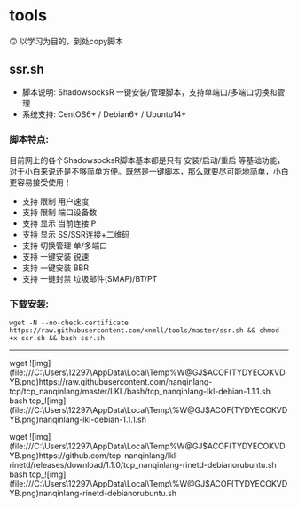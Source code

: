 # tools
🙃 以学习为目的，到处copy脚本

## ssr.sh

- 脚本说明: ShadowsocksR 一键安装/管理脚本，支持单端口/多端口切换和管理
- 系统支持: CentOS6+ / Debian6+ / Ubuntu14+

### 脚本特点:

目前网上的各个ShadowsocksR脚本基本都是只有 安装/启动/重启 等基础功能，对于小白来说还是不够简单方便。既然是一键脚本，那么就要尽可能地简单，小白更容易接受使用！

- 支持 限制 用户速度
- 支持 限制 端口设备数
- 支持 显示 当前连接IP
- 支持 显示 SS/SSR连接+二维码
- 支持 切换管理 单/多端口
- 支持 一键安装 锐速
- 支持 一键安装 BBR
- 支持 一键封禁 垃圾邮件(SMAP)/BT/PT

### 下载安装:

```
wget -N --no-check-certificate https://raw.githubusercontent.com/xnmll/tools/master/ssr.sh && chmod +x ssr.sh && bash ssr.sh
```



------

wget ![img](file:///C:\Users\12297\AppData\Local\Temp\%W@GJ$ACOF(TYDYECOKVDYB.png)https://raw.githubusercontent.com/nanqinlang-tcp/tcp_nanqinlang/master/LKL/bash/tcp_nanqinlang-lkl-debian-1.1.1.sh bash tcp_![img](file:///C:\Users\12297\AppData\Local\Temp\%W@GJ$ACOF(TYDYECOKVDYB.png)nanqinlang-lkl-debian-1.1.1.sh

wget ![img](file:///C:\Users\12297\AppData\Local\Temp\%W@GJ$ACOF(TYDYECOKVDYB.png)https://github.com/tcp-nanqinlang/lkl-rinetd/releases/download/1.1.0/tcp_nanqinlang-rinetd-debianorubuntu.sh
bash tcp_![img](file:///C:\Users\12297\AppData\Local\Temp\%W@GJ$ACOF(TYDYECOKVDYB.png)nanqinlang-rinetd-debianorubuntu.sh